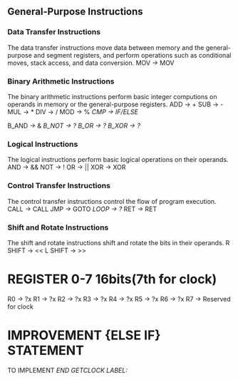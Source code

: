 ## General-Purpose Instructions
### Data Transfer Instructions
The data transfer instructions move data between memory and the general-purpose and
segment registers, and perform operations such as conditional moves, stack access, and data
conversion.
MOV -> MOV

### Binary Arithmetic Instructions
The binary arithmetic instructions perform basic integer computions on operands in memory
or the general-purpose registers.
ADD -> +
SUB -> -
MUL -> *
DIV -> /
MOD -> %
*CMP -> IF/ELSE*

B_AND -> &
*B_NOT -> ?*
*B_OR -> ?*
*B_XOR -> ?*

### Logical Instructions
The logical instructions perform basic logical operations on their operands.
AND -> &&
NOT -> !
OR -> ||
XOR -> XOR

### Control Transfer Instructions
The control transfer instructions control the flow of program execution.
CALL -> CALL
JMP -> GOTO
*LOOP -> ?*
RET -> RET

### Shift and Rotate Instructions
The shift and rotate instructions shift and rotate the bits in their operands.
R SHIFT -> <<
L SHIFT -> >>

# REGISTER 0-7 16bits(7th for clock)
R0 -> ?x
R1 -> ?x
R2 -> ?x
R3 -> ?x
R4 -> ?x
R5 -> ?x
R6 -> ?x
R7 -> Reserved for clock

# IMPROVEMENT {ELSE IF} STATEMENT

TO IMPLEMENT 
*END*
*GETCLOCK*
*LABEL:*

